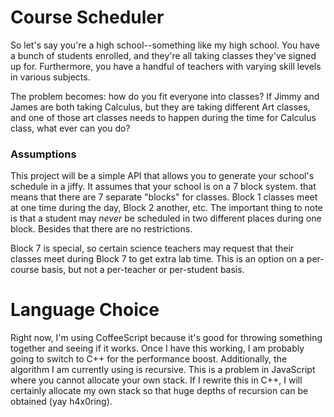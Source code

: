 # Course Scheduler

So let's say you're a high school--something like my high school. You have a bunch of students enrolled, and they're all taking classes they've signed up for. Furthermore, you have a handful of teachers with varying skill levels in various subjects.

The problem becomes: how do you fit everyone into classes? If Jimmy and James are both taking Calculus, but they are taking different Art classes, and one of those art classes needs to happen during the time for Calculus class, what ever can you do?

### Assumptions

This project will be a simple API that allows you to generate your school's schedule in a jiffy. It assumes that your school is on a 7 block system. that means that there are 7 separate "blocks" for classes. Block 1 classes meet at one time during the day, Block 2 another, etc. The important thing to note is that a student may *never* be scheduled in two different places during one block. Besides that there are no restrictions.

Block 7 is special, so certain science teachers may request that their classes meet during Block 7 to get extra lab time. This is an option on a per-course basis, but not a per-teacher or per-student basis.

# Language Choice

Right now, I'm using CoffeeScript because it's good for throwing something together and seeing if it works. Once I have this working, I am probably going to switch to C++ for the performance boost. Additionally, the algorithm I am currently using is recursive. This is a problem in JavaScript where you cannot allocate your own stack. If I rewrite this in C++, I will certainly allocate my own stack so that huge depths of recursion can be obtained (yay h4x0ring).
